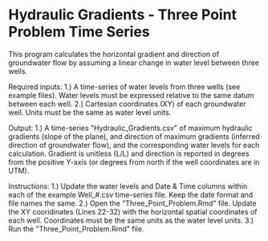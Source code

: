 # Hydraulic Gradients - Three Point Problem Time Series
This program calculates the horizontal gradient and direction of groundwater flow by assuming a linear change in water level between three wells. 

Required inputs: 
1.) A time-series of water levels from three wells (see example files). Water levels must be expressed relative to the same datum between each well.
2.) Cartesian coordinates (XY) of each groundwater well. Units must be the same as water level units. 

Output: 
1.) A time-series "Hydraulic_Gradients.csv" of maximum hydraulic gradients (slope of the plane), and direction of maximum gradients (inferred direction of groundwater flow), and the corresponding water levels for each calculation. Gradient is unitless (L/L) and direction is reported in degrees from the positive Y-axis (or degrees from north if the well coordinates are in UTM).  

Instructions: 
1.) Update the water levels and Date & Time columns within each of the example Well_#.csv time-series file. Keep the date format and file names the same.
2.) Open the "Three_Point_Problem.Rmd" file. Update the XY cooridinates (Lines 22-32) with the horizontal spatial coordinates of each well. Coordinates must be the same units as the water level units. 
3.) Run the "Three_Point_Problem.Rmd" file. 
